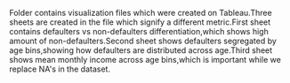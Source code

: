 Folder contains visualization files which were created on Tableau.Three sheets are created in the file which signify a different metric.First sheet contains defaulters vs non-defaulters differentiation,which shows high amount of non-defaulters.Second sheet shows defaulters segregated by age bins,showing how defaulters are distributed across age.Third sheet shows mean monthly income across age bins,which is important while we replace NA's in the dataset.
